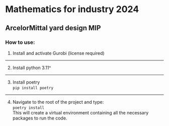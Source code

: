 # Mathematics for industry 2024
## ArcelorMittal yard design MIP

### How to use:

1. Install and activate Gurobi (license required)
---
2. Install python 3.11^
---
3. Install poetry  
`pip install poetry`
---
4. Navigate to the root of the project and type:  
`poetry install`  
This will create a virtual environment containing all the necessary packages to run the code.